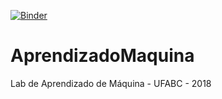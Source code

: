 [![Binder](https://mybinder.org/badge.svg)](https://mybinder.org/v2/gh/folivetti/AprendizadoMaquina/master)

# AprendizadoMaquina
Lab de Aprendizado de Máquina - UFABC - 2018
